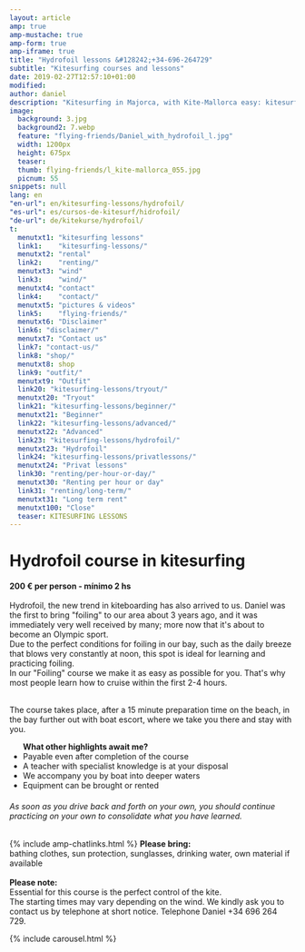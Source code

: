 ```yaml
---
layout: article
amp: true
amp-mustache: true
amp-form: true
amp-iframe: true
title: "Hydrofoil lessons &#128242;+34-696-264729"
subtitle: "Kitesurfing courses and lessons"
date: 2019-02-27T12:57:10+01:00
modified: 
author: daniel
description: "Kitesurfing in Majorca, with Kite-Mallorca easy: kitesurfing lessons for beginners and advanced students. Complete equipment such as kite, board, harness and wetsuit will be provided."
image:
  background: 3.jpg
  background2: 7.webp
  feature: "flying-friends/Daniel_with_hydrofoil_l.jpg"
  width: 1200px
  height: 675px
  teaser:
  thumb: flying-friends/l_kite-mallorca_055.jpg
  picnum: 55
snippets: null
lang: en
"en-url": en/kitesurfing-lessons/hydrofoil/
"es-url": es/cursos-de-kitesurf/hidrofoil/
"de-url": de/kitekurse/hydrofoil/
t:
  menutxt1: "kitesurfing lessons"
  link1:    "kitesurfing-lessons/"
  menutxt2: "rental"
  link2:    "renting/"
  menutxt3: "wind"
  link3:    "wind/"
  menutxt4: "contact"
  link4:    "contact/"
  menutxt5: "pictures & videos"
  link5:    "flying-friends/"
  menutxt6: "Disclaimer"
  link6: "disclaimer/"
  menutxt7: "Contact us"
  link7: "contact-us/"
  link8: "shop/"
  menutxt8: shop
  link9: "outfit/"
  menutxt9: "Outfit"
  link20: "kitesurfing-lessons/tryout/"
  menutxt20: "Tryout"
  link21: "kitesurfing-lessons/beginner/"
  menutxt21: "Beginner"
  link22: "kitesurfing-lessons/advanced/"
  menutxt22: "Advanced"
  link23: "kitesurfing-lessons/hydrofoil/"
  menutxt23: "Hydrofoil"
  link24: "kitesurfing-lessons/privatlessons/"
  menutxt24: "Privat lessons"
  link30: "renting/per-hour-or-day/"
  menutxt30: "Renting per hour or day"
  link31: "renting/long-term/"
  menutxt31: "Long term rent"
  menutxt100: "Close"
  teaser: KITESURFING LESSONS
---
```


<h1>Hydrofoil course in kitesurfing</h1>
 
<strong>200 € per person - mínimo 2 hs</strong><br><br>
<span>Hydrofoil, the new trend in kiteboarding has also arrived to us. Daniel was the first to bring "foiling" to our area about 3 years ago, and it was immediately very well received by many; more now that it's about to become an Olympic sport.<br>
Due to the perfect conditions for foiling in our bay, such as the daily breeze that blows very constantly at noon, this spot is ideal for learning and practicing foiling.<br>
In our "Foiling" course we make it as easy as possible for you. That's why most people learn how to cruise within the first 2-4 hours. <br><br>

The course takes place, after a 15 minute preparation time on the beach, in the bay further out with boat escort, where we take you there and stay with you.</span>
<div class="item">
<ul><strong>What other highlights await me?</strong>
  <li>Payable even after completion of the course</li>
  <li>A teacher with specialist knowledge is at your disposal</li>
  <li>We accompany you by boat into deeper waters</li>
  <li>Equipment can be brought or rented</li>
</ul>
<H6>
As soon as you drive back and forth on your own, you should continue practicing on your own to consolidate what you have learned.</H6>
</div>
{% include amp-chatlinks.html %}
<span><strong>Please bring:</strong><br>
bathing clothes, sun protection, sunglasses, drinking water, own material if available</span><br><br>
<span><strong>Please note:</strong><br>
Essential for this course is the perfect control of the kite.<br>
The starting times may vary depending on the wind. We kindly ask you to contact us by telephone at short notice. Telephone Daniel +34 696 264 729.</span>

{% include carousel.html %}
